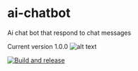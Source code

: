 # ai-chatbot
Ai chat bot that respond to chat messages



Current version 1.0.0
![alt text](https://github.com/[Rickard03]/[ai-chatbot]/blob/[master]/image.jpg?raw=true)


[![Build and release](https://github.com/hldh214/buff2steam/actions/workflows/build-and-release.yml/badge.svg)](https://github.com/hldh214/buff2steam/actions/workflows/build-and-release.yml)
